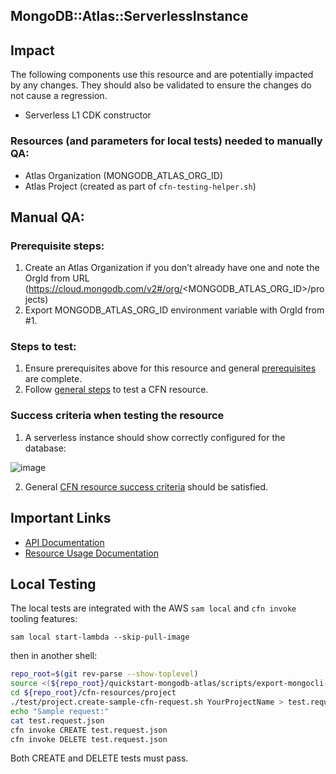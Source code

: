 ## MongoDB::Atlas::ServerlessInstance

## Impact 
The following components use this resource and are potentially impacted by any changes. They should also be validated to ensure the changes do not cause a regression.
 - Serverless L1 CDK constructor


### Resources (and parameters for local tests) needed to manually QA:
- Atlas Organization (MONGODB_ATLAS_ORG_ID)
- Atlas Project (created as part of `cfn-testing-helper.sh`)

## Manual QA:

### Prerequisite steps:
1. Create an Atlas Organization if you don’t already have one and note the OrgId from URL (https://cloud.mongodb.com/v2#/org/<MONGODB_ATLAS_ORG_ID>/projects)
2. Export MONGODB_ATLAS_ORG_ID environment variable with OrgId from #1.

### Steps to test:
1. Ensure prerequisites above for this resource and general [prerequisites](../../../TESTING.md#prerequisites) are complete.
2. Follow [general steps](../../../TESTING.md#steps) to test a CFN resource.


### Success criteria when testing the resource
1. A serverless instance should show correctly configured for the database:

![image](https://user-images.githubusercontent.com/122359335/228200365-6e5950d8-1284-426c-97c8-57a6b24181d6.png)

2. General [CFN resource success criteria](../../../TESTING.md#success-criteria-when-testing-the-resource) should be satisfied.

## Important Links
- [API Documentation](https://www.mongodb.com/docs/atlas/reference/api-resources-spec/#tag/Serverless-Instances)
- [Resource Usage Documentation](https://www.mongodb.com/docs/atlas/tutorial/create-serverless-instance/)

## Local Testing
The local tests are integrated with the AWS `sam local` and `cfn invoke` tooling features:

```
sam local start-lambda --skip-pull-image
```
then in another shell:
```bash
repo_root=$(git rev-parse --show-toplevel)
source <(${repo_root}/quickstart-mongodb-atlas/scripts/export-mongocli-config.py)
cd ${repo_root}/cfn-resources/project
./test/project.create-sample-cfn-request.sh YourProjectName > test.request.json 
echo "Sample request:"
cat test.request.json
cfn invoke CREATE test.request.json 
cfn invoke DELETE test.request.json 
```

Both CREATE and DELETE tests must pass.
